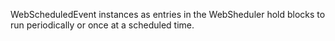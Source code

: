 WebScheduledEvent instances as entries in the WebSheduler hold blocks to run periodically or once at a scheduled time.

